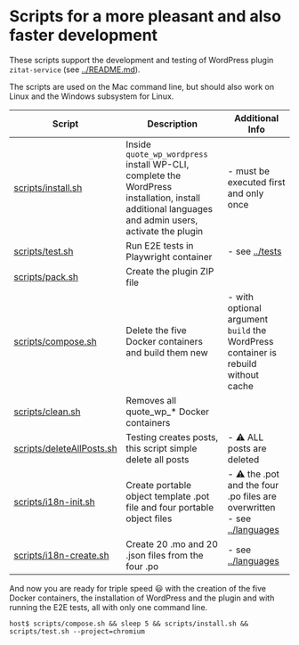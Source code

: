 # Scripts for a more pleasant and also faster development

These scripts support the development and testing of WordPress plugin `zitat-service` (see [../README.md](../README.md)).

The scripts are used on the Mac command line, but should also work on Linux and the Windows subsystem for Linux.

| Script | Description | Additional Info |
| --- | --- | --- |
| [scripts/install.sh](install.sh) | Inside `quote_wp_wordpress` install WP-CLI, complete the WordPress installation, install additional languages and admin users, activate the plugin | - must be executed first and only once |
| [scripts/test.sh](test.sh) | Run E2E tests in Playwright container | - see [../tests](../tests) |
| [scripts/pack.sh](pack.sh) | Create the plugin ZIP file |  |
| [scripts/compose.sh](compose.sh) | Delete the five Docker containers and build them new | - with optional argument `build` the WordPress container is rebuild without cache |
| [scripts/clean.sh](clean.sh) | Removes all quote_wp_* Docker containers |  |
| [scripts/deleteAllPosts.sh](deleteAllPosts.sh) | Testing creates posts, this script simple delete all posts | - :warning: ALL posts are deleted |
| [scripts/i18n-init.sh](i18n-init.sh) | Create portable object template .pot file and four portable object files | - :warning: the .pot and the four .po files are  overwritten<br>- see [../languages](../languages) |
| [scripts/i18n-create.sh](i18n-create.sh) | Create 20 .mo and 20 .json files from the four .po | - see [../languages](../languages) |

And now you are ready for triple speed :smiley: with the creation of the five Docker containers, the installation of WordPress and the plugin and with running the E2E tests, all with only one command line.
```
host$ scripts/compose.sh && sleep 5 && scripts/install.sh && scripts/test.sh --project=chromium
```
